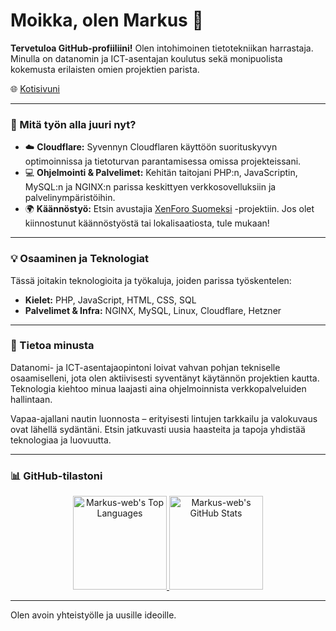 # Moikka, olen Markus 👋

**Tervetuloa GitHub-profiiliini!** Olen intohimoinen tietotekniikan harrastaja. Minulla on datanomin ja ICT-asentajan koulutus sekä monipuolista kokemusta erilaisten omien projektien parista.

🌐 [Kotisivuni](https://markusmedia.fi/)

---

### 🔭 Mitä työn alla juuri nyt?

*   ☁️ **Cloudflare:** Syvennyn Cloudflaren käyttöön suorituskyvyn optimoinnissa ja tietoturvan parantamisessa omissa projekteissani.
*   💻 **Ohjelmointi & Palvelimet:** Kehitän taitojani PHP:n, JavaScriptin, MySQL:n ja NGINX:n parissa keskittyen verkkosovelluksiin ja palvelinympäristöihin.
*   🌍 **Käännöstyö:** Etsin avustajia [XenForo Suomeksi](https://github.com/Markus-web/XenForo-suomeksi) -projektiin. Jos olet kiinnostunut käännöstyöstä tai lokalisaatiosta, tule mukaan!

---

### 💡 Osaaminen ja Teknologiat

Tässä joitakin teknologioita ja työkaluja, joiden parissa työskentelen:

*   **Kielet:** PHP, JavaScript, HTML, CSS, SQL
*   **Palvelimet & Infra:** NGINX, MySQL, Linux, Cloudflare, Hetzner

---

### 🌱 Tietoa minusta

Datanomi- ja ICT-asentajaopintoni loivat vahvan pohjan tekniselle osaamiselleni, jota olen aktiivisesti syventänyt käytännön projektien kautta. Teknologia kiehtoo minua laajasti aina ohjelmoinnista verkkopalveluiden hallintaan.

Vapaa-ajallani nautin luonnosta – erityisesti lintujen tarkkailu ja valokuvaus ovat lähellä sydäntäni. Etsin jatkuvasti uusia haasteita ja tapoja yhdistää teknologiaa ja luovuutta.

---

### 📊 GitHub-tilastoni

<p align="center">
  <a href="https://github.com/Markus-web">
    <img height="150rem" src="https://github-readme-stats.vercel.app/api/top-langs/?username=Markus-web&layout=compact&theme=merko&hide_border=true" alt="Markus-web's Top Languages">
  </a>
  <a href="https://github.com/Markus-web">
    <img height="150rem" src="https://github-readme-stats.vercel.app/api?username=Markus-web&show_icons=true&theme=merko&hide_border=true" alt="Markus-web's GitHub Stats">
  </a>
</p>

---

Olen avoin yhteistyölle ja uusille ideoille.
